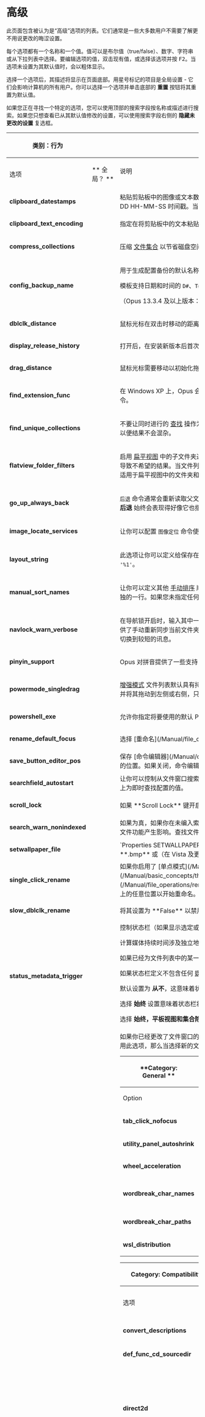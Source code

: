 # 高级

此页面包含被认为是“高级”选项的列表。它们通常是一些大多数用户不需要了解更不用说更改的晦涩设置。

每个选项都有一个名称和一个值。值可以是布尔值（true/false）、数字、字符串或从下拉列表中选择。要编辑选项的值，双击现有值，或选择该选项并按 <kbd>F2</kbd>。当选项未设置为其默认值时，会以粗体显示。

选择一个选项后，其描述将显示在页面底部。用星号标记的项目是全局设置 - 它们会影响计算机的所有用户。你可以选择一个选项并单击底部的 **重置** 按钮将其重置为默认值。

如果您正在寻找一个特定的选项，您可以使用顶部的搜索字段按名称或描述进行搜索。如果您只想查看已从其默认值修改的设置，可以使用搜索字段右侧的 **隐藏未更改的设置** 复选框。

<table>
<thead><tr><th>

**类别：行为**</th><th>
</th><th>

</th></tr></thead><tbody><tr><td>
选项</td><td>

** 全局？ **</td><td>
说明
</td></tr><tr><td>

**clipboard_datestamps**</td><td>
</td><td>
粘贴剪贴板中的图像或文本数据到新文件中时，会使用类似“Clipboard Image.bmp”和“Clipboard Text.txt”这样的名称，如果需要，还会添加一个数字后缀以使其唯一。打开此选项将在这些文件名开头添加一个 YYYY-MM-DD HH-MM-SS 时间戳。当粘贴和转换多个数据片段时，以及在标准文件打开对话框中选择它们时（否则无法正确地对名称进行分类），这有助于按顺序排列它们。
</td></tr><tr><td>

**clipboard_text_encoding**</td><td>
</td><td>
指定在将剪贴板中的文本粘贴到文件中时要使用的默认文本编码。
</td></tr><tr><td>

**compress_collections**</td><td>
</td><td>

压缩 [文件集合](/Manual/basic_concepts/virtual_file_system/file_collections/README.zh.md) 以节省磁盘空间。如果关闭，文件集合将另存为未压缩的 XML 文件 - 如果集合中有很多文件，这会导致文件占用大量空间。
</td></tr><tr><td>

**config_backup_name**</td><td>
</td><td>

用于生成配置备份的默认名称的模板。在执行备份时仍然可以手动编辑名称，但这会更改其初始值。

模板支持日期和时间的 `D#`、`T#` 和 `A#` 前缀（如 [此处](/Manual/reference/command_reference/external_control_codes/codes_for_date_and_time.zh.md) 所述）和环境变量。请注意，要使用日期和时间代码，必须将它们括在 `{}` 大括号中（例如 `D#yyyy-MM-dd`）。

（Opus 13.3.4 及以上版本：）默认使用本地时间，但你可以使用 `UTC#` 前缀来代替使用 UTC（例如 `UTC#T#HH-mm`）。
</td></tr><tr><td>

**dblclk_distance**</td><td>
</td><td>
鼠标光标在双击时移动的距离（以像素为单位）。
</td></tr><tr><td>

**display_release_history**</td><td>
</td><td>
打开后，在安装新版本后首次使用 Directory Opus 时，帮助文件中的版本历史记录页面将自动打开。这有助于了解新版本中的新功能、修复和其他更改。关闭此选项以防止版本历史记录页面自动出现。
</td></tr><tr><td>

**drag_distance**</td><td>
</td><td>
鼠标光标需要移动以初始化拖放的像素距离。如果要完全禁用拖放，请将其设置为 0。
</td></tr><tr><td>

**find_extension_func**</td><td>
</td><td>

在 Windows XP 上，Opus 会注册一个 [搜索处理程序](http://msdn.microsoft.com/en-us/library/bb776834(v=vs.85).aspx) ，该处理程序使你可以从开始菜单访问 Opus 查找功能。你可以使用此选项配置 Opus 作为对搜索处理程序做出响应而运行的命令。如果未指定，将使用默认的 [查找](/Manual/reference/command_reference/internal_commands/find.zh.md) 命令。
</td></tr><tr><td>

**find_unique_collections**</td><td>
</td><td>

不要让同时进行的 [查找](/Manual/basic_concepts/searching_and_filtering/find_files/README.zh.md) 操作为结果使用相同的集合。查找功能默认在 *查找结果* [文件集合](/Manual/basic_concepts/virtual_file_system/file_collections/README.zh.md) 中呈现其结果。如果并行运行两个或更多查找操作，此选项将导致为第二个和后续任务的输出文件集合的名称进行修改以使其唯一，以便结果不会混杂。
</td></tr><tr><td>

**flatview_folder_filters**</td><td>
</td><td>

启用 [扁平视图](/Manual/basic_concepts/flat_view.zh.md) 中的子文件夹过滤。默认情况下，当文件列表为扁平视图时，快速过滤器（即由 [过滤器栏](/Manual/basic_concepts/searching_and_filtering/filter_bar.zh.md) 设置的过滤器）不会应用于文件夹。这样做是因为从列表中过滤出文件夹时，其所有内容也会自动被过滤出，这可能会导致不希望的结果。当文件列表为扁平视图模式时，过滤器栏会显示一个复选框选项，让你可以打开或关闭文件夹过滤，并且可以使用此选项来控制该复选框的默认状态（也就是说，如果你通常确实希望快速查看过滤器同时适用于扁平视图中的文件夹和文件，请打开此选项。）
</td></tr><tr><td>

**go_up_always_back**</td><td>
</td><td>

`后退` 命令通常会重新读取父文件夹，即使你之前访问过它并且它在历史列表中，而且你可以添加 **返回** 参数（即 **后退 返回**）以使 Opus 在可能的情况下（在转到父文件夹时保留文件选择）使用历史。如果你打开此选项，那么 **后退** 始终会表现得好像它也指定了 **返回** 参数。
</td></tr><tr><td>

**image_locate_services**</td><td>
</td><td>

让你可以配置 `图像定位` 命令使用的图像定位服务。每行由用于引用服务的关键字、等号和将在默认 Web 浏览器中打开的 URL 组成。插入代码 `%lat%` 和 `%lon%` 用于传递图像的纬度和经度。
</td></tr><tr><td>

**layout_string**</td><td>
</td><td>

此选项让你可以定义给保存在桌面上的 [列表布局](/Manual/basic_concepts/the_lister/layouts/README.zh.md) 的名称（通过偏好设置中的 [布局](../layouts_and_styles/layouts.zh.md) 页面）。您必须指定包含代码 `%1` 的字符串 - 该代码将用布局名称替换为生成的快捷方式。如果未对此选项指定任何内容，则默认为 `布局 '%1'`。
</td></tr><tr><td>

**manual_sort_names**</td><td>
</td><td>

让你可以定义其他 [手动排序](/Manual/basic_concepts/sorting_and_grouping/manual_sorting.zh.md) 顺序。Opus 可以记住不止一个手动排序顺序，你可以轻松地在你的命名顺序之间切换。例如，你可以在工作时使用一个手动排序顺序，在家里使用另一个手动排序顺序。你必须将每个名称输入单独的一行。如果您未指定任何名称，则将只有一个未命名的手动排序顺序。
</td></tr><tr><td>

**navlock_warn_verbose**</td><td>
</td><td>

在导航锁开启时，输入其中一方无法镜像的相对路径会在文件列表上显示一条警告。默认情况下，当 **navlock_warn_verbose** 为 **True** 时，这条警告很长，并且解释可以通过返回上一个文件夹，让两边重新同步，同时还提供了手动重新同步当前文件夹对或完全关闭导航锁的选项。如果你将 **navlock_warn_verbose** 设置为 **False**，将显示一条更短且不那么显眼的讯息。如果你已经理解导航锁的工作原理，并且已经多次阅读过较长的讯息，请切换到较短的讯息。
</td></tr><tr><td>

**pinyin_support**</td><td>
</td><td>
Opus 对拼音提供了一些支持（一种使用西方键盘输入中文字符的方法）。默认情况下，如果 Opus 以中文运行，即时查找和过滤器栏都支持拼音来进行搜索/过滤。此选项允许你覆盖自动设置并特别启用或禁用拼音支持。
</td></tr><tr><td>

**powermode_singledrag**</td><td>
</td><td>

[增强模式](/Manual/basic_concepts/the_lister/view_modes.zh.md) 文件列表默认具有持久选择 - 当你点击未选项目时，它会将其选中，但不会自动取消选取任何其他已选项目。通常当你点击项目并将其拖出时，也会拖动所有其他已选文件。当此选项开启时，如果你点击单个文件并将其拖动到左侧或右侧，只有该文件将成为拖动的一部分 - 任何其他已选文件都不会。
</td></tr><tr><td>

**powershell_exe**</td><td>
</td><td>
允许你指定将要使用的默认 PowerShell 可执行文件。例如，你可能希望将默认 PowerShell 菜单项打开 PowerShell 7，而不是 Windows PowerShell。
</td></tr><tr><td>

**rename_default_focus**</td><td>
</td><td>
选择 [重命名](/Manual/file_operations/renaming_files/advanced_rename/README.zh.md) 对话框中的哪个字段默认获得输入焦点 - *旧的名称* 或 *新的名称* 字段。重命名脚本可以覆盖此设置。
</td></tr><tr><td>

**save_button_editor_pos**</td><td>
</td><td>
保存 [命令编辑器](/Manual/customize/creating_your_own_buttons/command_editor/README.zh.md) 对话框的默认位置。如果你启用此选项，Opus 会在关闭命令编辑器时记住其位置，并在下次打开它时使用该已保存的位置。如果关闭，命令编辑器将显示在其父窗口的中央。
</td></tr><tr><td>

**searchfield_autostart**</td><td>
</td><td>
让你可以控制从文件窗口搜索字段停止键入搜索后多长时间自动开始。如果设置为 0，则使用在 [即时查找](/Manual/preferences/preferences_categories/filtering_and_sorting/find_as_you_type/README.zh.md) 页面上为即时查找配置的值。
</td></tr><tr><td>

**scroll_lock**</td><td>
</td><td>
如果 **Scroll Lock** 键开启，光标键将滚动文件列表而不更改焦点项目。
</td></tr><tr><td>

**search_warn_nonindexed**</td><td>
</td><td>
如果为真，如果你在未编入索引的文件夹上使用 Windows 搜索，并且搜索花费了超过几秒钟，Opus 将显示横幅警告你搜索可能会很慢，因为该文件夹未编入索引。如果关闭，将不会显示警告。（这不会对 Opus 的内置查找文件功能产生影响。查找文件独立于 Windows 搜索索引，并且不会显示类似的横幅。）
</td></tr><tr><td>

**setwallpaper_file**</td><td>
</td><td>
`Properties SETWALLPAPER` 命令可用于将选定的图像文件设置为桌面壁纸。默认情况下，选定文件会被复制到你的文档文件夹，但你可以通过为此选项指定一个完整路径和文件名来覆盖此位置。指定的文件名必须以 **.bmp** 或（在 Vista 及更高版本中）**.jpg** 结尾。
</td></tr><tr><td>

**single_click_rename**</td><td>
</td><td>
如果你启用了 [单点模式](/Manual/basic_concepts/selecting_files/selecting_with_the_mouse_and_keyboard/single-click_mode.zh.md)，并且文件列表处于 [详细信息模式](/Manual/basic_concepts/the_lister/view_modes.zh.md) 且在 [偏好设置](../file_display_modes/details_mode.zh.md) 中启用了整行选择，通常无法使用鼠标发起 [内联重命名](/Manual/file_operations/renaming_files/inline_rename.zh.md)，因为在该行上的任何一点点击都会打开该项目。启用此选项后，你可以使用鼠标发起内联重命名 - 通过悬停选择该项后，你可以点击文件名 *以外* 的该行上的任意位置以开始重命名。
</td></tr><tr><td>

**slow_dblclk_rename**</td><td>
</td><td>
将其设置为 **False** 以禁用可以通过“慢速双击”（在双击时间之外点击已选文件或文件夹）进入内联重命名模式的标准功能。如果禁用了慢速双击重命名，你仍然可以使用 **F2** 键进入内联重命名模式。
</td></tr><tr><td>

**status_metadata_trigger**</td><td>
</td><td>
控制状态栏（如果显示选定或总媒体持续时间（时间长度））何时可能会触发计算该数据，如果文件列表中的其他任何内容尚未触发它。

计算媒体持续时间涉及独立地打开和解析每个文件中的数据，并且这可能需要一些时间并占用磁盘或网络，尤其是在文件很多的情况下。

如果已经为文件列表中的某一列（例如 **持续时间** 列）计算了持续时间，则此设置无效，因为状态栏会重新使用这些计算。此设置仅更改状态栏本身是否可以触发计算。

如果状态栏定义不包含任何 [媒体持续时间代码](/Manual/reference/status_bar_codes/codes_for_music_and_video_duration.zh.md) - 即 **{smp3}** 或 **{tmp3}** - 那么此设置也不适用，因为状态栏不会触发其不感兴趣的数据计算。

默认设置为 **从不**，这意味着状态栏本身永远不会触发计算，只有当其他内容计算出持续时间信息时才会显示它。

选择 **始终** 设置意味着状态栏将在所有情况下触发持续时间计算。

选择 **始终，平板视图和集合除外** 设置意味着状态栏可以触发持续时间计算，但启用 [平板视图](/Manual/basic_concepts/flat_view.zh.md) 或处于 [文件集合](/Manual/basic_concepts/virtual_file_system/file_collections/README.zh.md) 中时除外。平板视图和集合通常涉及大量文件，因此是极端情况。
</td></tr><tr><td>

**styles_update_previous**</td><td>
</td><td>
如果你已经更改了文件窗口的外观（通过手动打开或关闭用户界面元素，或通过 [文件窗口样式](/Manual/basic_concepts/the_lister/styles.zh.md)），`Prefs STYLE` 命令让你可以将文件窗口返回到其初始外观。如果你启用此选项，那么当选择新的文件窗口样式时，将被认为是“上一个”样式的内容会被更新（因此从那时起 `Prefs STYLE=^prev` 将重置文件窗口为该样式，而不是其初始布局）。
<table>
<thead><tr><th>

**Category: General **</th><th>
</th><th>

</th></tr></thead><tbody><tr><td>

Option</td><td>

** Global? **</td><td>
Description
</td></tr><tr><td>

**tab_click_nofocus**</td><td>
</td><td>

点击 [文件夹标签页](/Manual/basic_concepts/the_lister/tabs/README.zh.md) 将其置于前面时，通常会激活该文件列表并将其设置为源。如果此选项处于打开状态，则单击目标文件列表中的标签页将使源/目标状态保持不变。
</td></tr><tr><td>

**utility_panel_autoshrink**</td><td>
</td><td>
可以使用此设置使实用程序面板在执行查找、重复文件或同步操作后自动缩小到仅包含其标题。单击设置以打开一个菜单，您可以在其中为每个操作打开或关闭自动缩小功能。
</td></tr><tr><td>

**wheel_acceleration**</td><td>
</td><td>
Opus 在使用鼠标滚轮在文件列表中滚动的过程中通常会应用少量的加速，但是您可以在需要时使用此选项禁用它。
</td></tr><tr><td>

**wordbreak_char_names**</td><td>
</td><td>

这可以让你指定一个或多个将在编辑文本框中用作“单词分隔”字符的字符，在编辑文件名（例如内联重命名）时。单词分隔字符会影响当您按下 **Ctrl+向左** 或 **Ctrl+向右** 键时光标停止的位置。空格始终被视为单词分隔。
</td></tr><tr><td>

**wordbreak_char_paths**</td><td>
</td><td>

这可以让你配置在编辑路径（例如在 [Breadcrumb 路径字段](/Manual/basic_concepts/the_lister/navigation/breadcrumbs_location_field.zh.md) 中）时编辑文本框中的其他单词分隔字符。标准路径分隔符（**:/\\**) 始终被视为单词分隔符。
</td></tr><tr><td>

**wsl_distribution**</td><td>
</td><td>
如果您安装了多个 WSL 发行版，此选项可以让您控制 Opus 使用哪个发行版来启动 WSL 命令。
</td></tr></tbody>
</table>

<table>
<thead><tr><th>

**Category: Compatibility**</th><th>
</th><th>

</th></tr></thead><tbody><tr><td>
选项</td><td>

** 全局？ **</td><td>
描述
</td></tr><tr><td>

**convert_descriptions**</td><td>
</td><td>

将旧描述文件转换成 *descript.ion* 格式。除非您从非常老版本的 Directory Opus 迁移，否则您可能永远不需要设置此。
</td></tr><tr><td>

**def_func_cd_sourcedir**</td><td>
</td><td>

从未指定当前目录的按钮启动程序时，将当前源目录用作默认当前目录。出于安全原因，此类功能的默认设置是将当前目录设置为 *C:\Windows\System32* 目录。
</td></tr><tr><td>

**direct2d**</td><td>
</td><td>

控制 Direct2D 如何用来渲染 UI 的某些部分。某些地方使用 Direct2D 来提供更好的性能或质量更高的渲染。

**Normal** 是默认选项，它启用 Direct2D，并允许操作系统决定使用硬件（GPU）还是软件（CPU）渲染。

如果您认为您的 GPU 硬件或驱动程序有问题，并且希望强制 Direct2D 在您的 CPU 上渲染所有内容，则可以选择“**强制 CPU 渲染**”。

可以选择“**禁用**”来阻止使用 Direct2D。

在编写本文时，该选项会影响进度对话框的速度图。
</td></tr><tr><td>

**dlldir_security**</td><td>
</td><td>

此选项默认处于启用状态，可防止 Opus 从当前工作目录加载 DLL。这降低了“二进制植入”漏洞的风险，当您从有人隐藏了恶意 DLL 的文件夹中打开照片或音乐等内容时，该漏洞会欺骗您的计算机运行不受信任的软件。

关闭此选项会降低您的安全性，但如果您遇到的问题是由计算机上安装的编写不良的 shell 扩展程序或其他第三方软件引起的，则可能需要。 （此类软件通常仅与 Windows资源管理器兼容，而 Windows资源管理器并未采用 Opus 默认使用的更为安全的方式。）

此选项仅影响 Opus，以及您从 Opus 启动的软件（如果有）。这不是一个系统范围的设置（尽管如果您希望它更安全，则可以设置一个系统范围的设置；搜索网络了解更多 CWDIllegalInDllSearch 相关信息）。

从便携式 USB 安装运行时无法修改此选项。
</td></tr><tr><td>

**dragdrop_async**</td><td>
</td><td>

当文件从另一个程序拖放到 Opus 中时，Opus 通常会将其处理放到后台，这样窗口就会一直处于响应状态。如果您拖放内容的程序支持异步拖放的 Windows API，那么这永远不会是个问题；但是，很多程序不支持该 API。

当 **dragdrop_async** 处于启用状态时，Opus 会尝试在后台处理 *所有* 拖放，如有必要则会曲解规则，除非它检测到是从已知存在此问题程序拖放而来。如果此选项处于关闭状态，Opus 将变得更加严格，并将仅处理明确支持它的程序的后台拖放。

如果您在从某些程序将文件拖放到 Opus 时遇到问题，请尝试关闭此选项，看看是否可以提高兼容性。缺点是，您有时可能必须等到拖放完成，然后才能继续使用拖放到的窗口。
</td></tr><tr><td>

**flush_com_libraries**</td><td>
</td><td>

默认情况下，Opus 在不再需要 COM 库（通常是 shell 扩展 DLL）时，会积极要求它们卸载。这会导致组件崩溃，如果它们说可以在仍然在进程中执行代码时，它们可以卸载是不正确的。将此设置切换为 **False** 可能会减少这些故障组件的问题。
</td></tr><tr><td>

**function_default_async**</td><td>
</td><td>

默认情况下，包含单个命令的功能将作为 [异步](/Manual/customize/creating_your_own_buttons/synchronous_and_asynchronous_functions.zh.md) 运行，而包含两个或更多个命令的功能将作为 [同步](/Manual/customize/creating_your_own_buttons/synchronous_and_asynchronous_functions.zh.md) 运行。此选项可以让您覆盖此行为，并默认让所有功能（单个或多个命令）都作为异步。
</td></tr><tr><td>

**global_explorer_replacement**</td><td>
全局</td><td>

[资源管理器替换](/Manual/basic_concepts/explorer_replacement.zh.md) 模式通常是每个用户的设置，但如果您打开此选项，资源管理器替换模式设置将对机器的所有用户生效。这可以提高 Opus 拦截某些对资源管理器的调用的能力，但通常您会将其关闭。
</td></tr><tr><td>

**mp3_custom_comments**</td><td>
</td><td>

MP3 ID3v2 标签用于注释并没有严格定义，并且不同的第三方工具经常使用自己的此标签表单。您可以使用此选项让 Opus 用指定的描述来写 COMM 标签，当使用 [元数据窗格](/Manual/basic_concepts/the_lister/metadata_pane.zh.md) 时，这可以使它与这些工具兼容。例如，MediaMonkey 将其 COMM 标签标记为 **Songs-DB_Custom1**，所以您应该将此字符串放入 **mp3_custom_comments** 值中，以便使 Opus MP3 注释与 MediaMonkey 兼容。如果您使用多个工具，您可以在每行添加多个注释描述，Opus 将为每个注释写一个单独的 COMM 标签。
<table>
<thead><tr><th>

分类：外观 </th><th>
</th><th>

</th></tr></thead><tbody><tr><td>
选项</td><td>

**是否全局**</td><td>
描述
</td></tr><tr><td>

**collection_icon_default**</td><td>
</td><td>

不匹配任何其他类型的单独文件集合的自定义默认图标。

此设置会更改默认图标。也可以通过属性对话框更改特定集合的图标。

你可以指定独立的 .ICO 文件的路径（如 `C:\MyIcon.ico`），也可以指定 .EXE 和 .DLL 文件中的图标，使用数字 ID 来选择特定的图标（如 `/system/imageres.dll,101`）。
</td></tr><tr><td>

**collection_icon_find**</td><td>
</td><td>

与 **collection_icon_default** 类似，但具体针对为查找结果和搜索查询生成的集合。
</td></tr><tr><td>

**collection_icon_flickr**</td><td>
</td><td>

与 **collection_icon_default** 类似，但具体针对为 Flickr 同步生成的集合。
</td></tr><tr><td>

**collection_icon_marked**</td><td>
</td><td>

与 **collection_icon_default** 类似，但具体针对通过在查看器中标记图像生成的标记图片集合。
</td></tr><tr><td>

**collections_icon**</td><td>
</td><td>

[文件集合](/Manual/basic_concepts/virtual_file_system/file_collections/README.zh.md) 根文件夹的自定义图标。

这只影响真正的“文件集合”根文件夹。上述其他设置涵盖了各种类型的单独集合。

你可以指定独立的 .ICO 文件的路径（如 `C:\MyIcon.ico`），也可以指定 .EXE 和 .DLL 文件中的图标，使用数字 ID 来选择特定的图标（如 `/system/imageres.dll,101`）。
</td></tr><tr><td>

**context_menu_icon_set**</td><td>
</td><td>

某些上下文菜单包含 Opus 自动生成的项，而且除了将图标集移动到列表顶部并影响 *所有* 工具栏和菜单图标之外，你没有机会更改其中使用的图标尺寸或样式。由于你可能希望在上下文菜单中使用比其他所有地方都更小的图标集，因此此设置允许你指定另一个集来代替普通集。Opus 会在生成上下文菜单项以添加到压缩包和从压缩包提取时使用此设置。请注意，这仅适用于在 Opus 内部显示菜单时；资源管理器中的类似菜单一开始不使用图标集。

名称应与图标集的 XML “name”属性匹配，*而不是* “display_name”。例如，如果图标集定义为 `<iconset name="flat_small"> ... <display_name>Small Icon Set (Flat)</display_name>` 那么你应在设置中键入 “flat_small”，而不是 “Small Icon Set (Flat)”。
</td></tr><tr><td>

**custom_network_folder_icons**</td><td>
</td><td>

当设置为 *True* 时，在网络驱动器上的位置字段和文件夹标签页中，可以显示单独的自定义文件夹图标。（在本地驱动器上以及文件列表本身中，系统始终支持自定义文件夹图标，但受 **[配置 / 文件夹](../folders/README.zh.md)** 下 **显示以下内容的常规图标...** 设置的约束。）

如果你有指向非常慢或无法访问的网络驱动器的文件夹标签页，那么打开此设置可能会导致性能下降，甚至暂时冻结。自定义文件夹图标通常通过文件夹的属性对话框进行配置，但 Windows 会隐藏网络文件夹的选项，这可能是出于性能原因，也可能是因为你需要确保你指定的图标路径对所有网络客户端都可以访问。你仍可以手动创建自定义图标元数据，或将本地自定义文件夹复制到网络驱动器。因此，在网络驱动器上拥有自定义文件夹图标是有可能的，但这种情况很少见，你只有在使用它们时才应打开此设置。
</td></tr><tr><td>

**glass_status_bar**</td><td>
</td><td>

当设置为 *True* 时，使用 Windows“玻璃”效果绘制其背景的状态栏。这在 Windows 7 上看起来不错，但在较新版本的 Windows 上几乎没有意义。

除非在全系统范围内启用了玻璃（即，可以使用桌面窗口组成），并且在 **配置 / 显示 / 状态栏** 下打开了 **保持状态栏位于文件窗口底部**，否则此设置无效。
</td></tr><tr><td>

**gloss_and_gradients**</td><td>
</td><td>

启用各种用户界面元素中的光泽和渐变效果。如果你更喜欢扁平、更无聊的外观，请将其关闭。

当设置为 *自动* 时，如果仍在 Windows 8 或更高版本上，则会选择一个平坦简单的外观，如果在 Windows 7 上，则会选择一个带有渐变的闪亮外观。
<table>
<thead><tr><th>

**类别：文件系统**</th><th>
</th><th>

</th></tr></thead><tbody><tr><td>
选项</td><td>

** 全局？ **</td><td>
描述
</td></tr><tr><td>

**copy_allow_delegation**</td><td>
</td><td>

为 **True** 时，允许 Opus 将如何复制文件的详细信息委派给 Windows。

Windows 提供了一个用来复制文件的高级 API，该 API 以难以理解且未记录的方式进行优化，并且设备制造商倾向于根据该 API 来测试和优化自己的硬件和驱动程序。通常情况下，你无法在性能和兼容性方面超越此 API；在最好的情况下，你只能与之相等。

Opus 还拥有自己的自定义文件复制代码，其工作级别稍低，并且至关重要的是，适用于并非简单文件到文件复制的情况。此自定义代码通常与高级 API 速度相同，但在某些情况下，它的速度较慢（例如，对于非常关注缓冲区大小或其他参数的特定设备或网络配置）。

默认情况下，Opus 对普通的文件到文件复制使用高级 API。在无法使用该 API 的情况下，Opus 会自动回退到其自己的自定义代码。这些情况包括复制到压缩包或 FTP 站点或从中复制、在保存稀疏数据时复制以及拆分和合并文件。

如果你将 **copy_allow_delegation** 设置为 **False**，则 Opus 将始终使用其自定义文件复制代码，即使在不需要的情况下也是如此。在某些罕见的情况下，如果 Windows 文件复制 API 出于某种原因较慢，或者你想要强制使用非缓冲 I/O，你可能需要这么做。一般来说，我们不建议你修改此设置。

`Copy DELEGATE` 参数可用于针对各个按钮、热键等覆盖此设置。
</td></tr><tr><td>

**copy_buffer_size**</td><td>
</td><td>

自定义文件复制代码使用的缓冲区大小。单位可以是 KB、MB 或 GB。如果未指定单位，则默认为 KB。

这指定了 Opus 在使用其自己的自定义代码[复制文件](/Manual/file_operations/copying_moving_and_deleting_files/README.zh.md) 时一次读取或写入的数据量。虽然这无关紧要，但某些 USB 设备或网络似乎对复制缓冲区的尺寸很敏感。如果你发现复制的速度或可靠性远低于预期，请尝试增大或减小缓冲区大小。

`Copy BUFSIZE` 命令可用于针对各个按钮、热键等覆盖此设置。

此缓冲区是除了文件系统、硬件等提供的任何缓冲之外的缓冲；它与由 **copy_nonbufferio_threshold** 设置控制的非缓冲 IO 模式无关。

在 **copy_allow_delegation** 为 **True** 的通常情况下，**copy_buffer_size** 和 **copy_nonbufferio_threshold** 设置对普通的文件到文件复制没有影响，但仍然可以影响拆分/合并文件、从压缩包复制等特殊情况。
</td></tr><tr><td>

**copy_nonbufferio_threshold**</td><td>
</td><td>

文件大小阈值，高于此阈值时，将使用自定义文件复制代码以非缓冲模式执行到本地设备或从本地设备执行的复制。非缓冲模式绕过了 Windows 提供的文件系统缓冲区。单位可以是 KB、MB 或 GB。如果未指定单位，则默认为 MB。

对于非常大的文件，以非缓冲模式复制可以提高内存效率、复制速度和 UI 响应能力。另一方面，对于较小的文件或某些设备，非缓冲模式可能会减慢速度。在极少数情况下，非缓冲模式可能根本不起作用（例如，如果你有错误报告其扇区大小的设备）。
将值设为 0（零）以禁用非缓冲模式。出于兼容性原因，其默认情况下处于禁用状态。如果你希望启用它，我们建议 1 MB 作为良好的起始值。

`Copy NONBUFIO` 命令可用于覆盖单个按钮、热键等处的此设置。

在通常情况下，如果 **copy_allow_delegation** 为 **True**，则 **copy_buffer_size** 和 **copy_nonbufferio_threshold** 设置对普通文件到文件拷贝没有影响，但仍会影响特殊情况，例如拆分/合并文件、从压缩包中拷贝等。
</td></tr><tr><td>

**dos_automap_unc_paths**</td><td>
</td><td>

在 [MS-DOS 批处理命令](/Manual/customize/creating_your_own_buttons/ms-dos_batch_commands.zh.md) 中自动创建 UNC 路径的驱动器映射。这使你能够通过 UNC 路径直接在网络驱动器上运行 DOS 批处理脚本。
</td></tr><tr><td>

**move_netshare_semantics**</td><td>
</td><td>

在移动文件夹时对 PGP Netshare 进行特殊处理。与文件相比，移动文件夹时 PGP Netshare 的行为有所不同 - 如果发现移动文件夹到受 Netshare 保护的位置会失败，请启用此选项。
</td></tr><tr><td>

**network_errors**</td><td>
全局</td><td>

指定指示网络身份验证错误的错误代码。某些网络文件系统在用户名/密码身份验证错误的情况下会返回未记录的错误代码 - 如果你发现尝试连接到网络驱动器时只得到一个错误对话框，你应当记录错误代码并将其添加到此选项。当 Opus 收到该错误代码时，它将把它视为一个身份验证故障，并提示你提供凭证来访问该资源。你可以使用分号将其分隔开来以指定多个错误代码（例如 **50;1003;1245**）。
</td></tr><tr><td>

**no_copy_dir_dates**</td><td>
</td><td>
禁用文件夹时间戳的拷贝。在拷贝时仅保护文件的时间戳；作为一个拷贝操作的一部分创建的文件夹将有当前的时间和日期。
</td></tr><tr><td>

**remember_net_paths**</td><td>
</td><td>

Opus 通常记住在系统文件打开或保存对话框中使用的前一个路径（例如，当你使用 [配置备份或恢复](../../backing_up_and_restoring_preferences.zh.md) 功能时），但出于性能原因，它并不记住网络路径。如果你希望 Opus 也记住网络路径，请启用此选项。
</td></tr><tr><td>

**size_on_disk_thorough**</td><td>
</td><td>

默认情况下处于关闭状态。如果启用，文件夹大小计算将显著变慢，但当使用特别的 NTFS 压缩模式时，Opus 将在“磁盘大小”列中显示更准确的信息。

这不会影响像 Zip 压缩包和其他非文件系统压缩方法的报告大小。同样，对于通过文件属性对话框可以开启的标准 NTFS 压缩模式，所报告的大小也不会受到影响。差异在于只能通过 Windows compact.exe 命令设置的特殊 NTFS 压缩模式，例如 /EXE:LZX。Windows 中的一个错误导致用这些模式压缩的文件被错误地报告为未压缩。没有办法知道这些压缩模式正在使用，报告这些模式的磁盘大小值的正确方法是在 *每个文件* 进行额外的查询。这个额外的查询非常慢，尤其是在网络驱动器上，并且在重新读取文件夹时，该数据不会被操作系统缓存。

我们建议除非你确实需要更准确的信息，否则将此设置保留关闭状态。
</td></tr></tbody>
</table>

<table>
<thead><tr><th>

**类别：FTP**</th><th>
</th><th>

</th></tr></thead><tbody><tr><td>
选项</td><td>

** 全局？ **</td><td>
描述
</td></tr><tr><td>

**ftp_copy_buffer_size**</td><td>
</td><td>
FTP 拷贝缓冲区大小（以字节为单位）。这定义了通过 FTP 传输文件时使用的缓冲区的大小的。你通常不需要更改此项。
</td></tr><tr><td>

**ftp_dblclk_cache_time**</td><td>
</td><td>

从 [FTP](/Manual/ftp/README.zh.md) 网站双击文件时的缓存时间（以分钟为单位）。当你在 FTP 网站上双击一个文件来打开它时，Opus 会下载该文件并将它保存到一个临时文件夹。如果你在指定的时间内再次双击同一个文件，它将使用已下载的文件来保存再次文件的下载。默认情况下，它被设为 0，这就意味着文件不会为了双击而自动缓存。
</td></tr><tr><td>

**ftp_do_not_cache**</td><td>
</td><td>

通常，[FTP](/Manual/ftp/README.zh.md) 系统会缓存远程网站的目录列表以提高性能。如果你希望在每次更改 FTP 网站的文件夹时强制刷新远程目录，请启用此选项。
</td></tr><tr><td>

**ftp_no_case_sensitive**</td><td>
</td><td>

FTP 网站通常是区分大小写的（例如，名为 *TEST.TXT* 的文件将与名为 *test.txt* 的文件不同）。设置此选项以禁用 FTP 站点的区分大小写。
</td></tr><tr><td>

**ftp_no_pasv_change**</td><td>
</td><td>
如果 Opus 检测到作为被动 (PASV) FTP 连接结果指定的地址是一个不可路由的地址，它将尝试将此地址更正为该网站的可路由地址。如果你启用此选项，那么 Opus 将尝试使用指定的不可路由地址，这仅在 FTP 服务器与客户端机器位于同一网络上的情况下才成功。
</td></tr><tr><td>

**ftp_ssl_verbose**</td><td>
</td><td>
导致 FTP 日志在 SSL 连接时显示扩展输出。
</td></tr></tbody>
</table>

<table>
<thead><tr><th>

**类别：图像格式**</th><th>
</th><th>

</th></tr></thead><tbody><tr><td>
选项</td><td>

** 全局？ **</td><td>
描述
</td></tr><tr><td>

**amiga_icon_borders**</td><td>
</td><td>
在缩略图模式中显示 Amiga 图标周边的边框。
</td></tr><tr><td>

**amiga_icon_palette**</td><td>
</td><td>
在显示传统 Amiga 图标时使用的调色板。
</td></tr><tr><td>

**clipboard_image_paste**</td><td>
</td><td>

如果你在你的剪贴板中有图像（例如通过 PrtScn 键），并粘贴到文件夹中，Opus 将保存剪贴板图像到一个文件中。此设置更改了将要使用的图像格式：JPG、PNG、BMP 或 GIF。

你还可以设置你的 <kbd>Ctrl+V</kbd> 热键来运行 `Clipboard PASTE AS=ask`，当你在文件夹中粘贴图像时，使 Opus 提示你输入图像格式（和文件名）。在这种情况下，此设置决定了默认选择的格式。
</td></tr><tr><td>

**clipboard_image_paste_dpi**</td><td>
</td><td>
当启用时，粘贴剪贴板图像数据到一个文件（通过在列表中按下 <kbd>Ctrl+V</kbd>）会自动缩放它以补偿系统 DPI。
</td></tr><tr><td>

**psd_image_preference**</td><td>
</td><td>

Photoshop PSD 文件最多可以有三个嵌入图像：一个非常有损的压缩和没有不透明/α 数据的小型（164x164）缩略图；一个存储在无损格式中的全尺寸扁平预览图像，可以包括不透明度/α 数据；最后是 Photoshop 内部格式的完整分层图像数据。（分层数据不会被 Opus 解码，而且除了 Photoshop 本身之外，很少有其他东西会呈现它。）
默认情况下，Opus 将小的缩略图图像用于缩略图，并将全尺寸预览图像用于查看器。此设置允许你覆盖此设置，以便在缩略图和查看器中使用一张图像或另外一张图像。

如果你希望 Opus 显示大于 164x164 像素或有透明度/alpha 数据的 PSD 缩略图，请选择在查看器和缩略图中使用预览图像的选项。

但是，某些 PSD 文件没有有效的预览图像，所以也有永远不使用预览图像并始终使用小缩略图（即使在查看器中）的选项。PSD 是否包含一个平面预览图像取决于它是如何从 Photoshop 中保存的。“最大化兼容性”或类似的选项应该开启，以便包含预览图像。在 Photoshop CC 2015.5.0 中，该选项位于配置/文件处理下方。在某些情况下，如果没有“真实”的预览图像，就会有一个由 Photoshop 所写的带有文本的黑白色占位符，告诉你没有预览图像。不幸的是，某些版本的 Photoshop 在某些情况下会写一个损坏的占位符图像。（数据格式良好，但它表示的图像不是。在任何一种情况下，Opus 都很难检测到是否有“真实”的预览图像，还是只是一个占位符，因为两者都是经过编码后存在于文件中的不同像素数据，该部分与真实预览图像完全相同。）如果你的工作流程无法更改并导致 PSD 文件缺失或损坏的预览图像，你可以告诉 Opus 始终使用小的缩略图，即使在查看器中也是如此，这样你至少可以大致了解每个文件的样子。
</td></tr><tr><td>

**tiff_assume_alpha**</td><td>
</td><td>

假设没有指定含义的 TIFF 图像中的第四个频道是（非倍增的）alpha。如果关闭此选项，则 32 位 TIFF 图像必须指定它包含一个有效的 alpha 通道，以便 Opus 将其视为这样。
</td></tr><tr><td>

**tiff_max_doc_metadata**</td><td>
</td><td>

Opus 将尝试从中提取文档元数据的 TIFF 图像的最大大小（以兆字节为单位）。这可以防止非常大的 TIFF 出现问题，例如那些由 Photoshop 保存的图像。
</td></tr><tr><td>

**use_color_management**</td><td>
</td><td>

在加载图像时使用颜色管理。如果启用，Opus 将检查图像文件是否包含颜色配置文件，如果包含，它将使用你指定的 ICC 文件（或默认的 sRGB 配置文件）来更准确地渲染图像。目前，仅用于 JPEG 和 PNG 图像。
</td></tr><tr><td>

**viewer_disable_internal**</td><td>
</td><td>

允许你禁用查看器和预览窗格中的内置图像格式。这不会影响查看器插件（它们已经可以直接禁用）；事实上，其目的是允许你使用插件和第三方组件覆盖内部查看器，而在它们无法自行完成的情况下（通常是不知道任何关于 Opus 的预览处理程序和 ActiveX 控件）。例如，你可能希望将 TIFF 查看器转移到可以处理多页 TIFF 的第三方 ActiveX 控件。该设置是一个字符串，用于列出你想禁用的图像类型。将其设置为 **tiff** 将禁用内部 TIFF 查看器。将其设置为 **JPG,PNG** 将禁用内部 JPG 和 PNG 查看器。
</td></tr></tbody>
</table>

<table>
<thead><tr><th>

**类别：信息显示**</th><th>
</th><th>

</th></tr></thead><tbody><tr><td>
选项</td><td>

** 全局？ **</td><td>
描述
</td></tr><tr><td>

**custom_date_format**</td><td>
</td><td>

通常，Opus 会在显示日期（例如在文件窗口的日期列中）时使用由系统（或当前语言环境）定义的日期格式。此设置允许你覆盖它并指定你自己的自定义格式。

请参阅 [日期和时间代码](/Manual/reference/command_reference/external_control_codes/codes_for_date_and_time.zh.md) 页面，了解有关日期和时间格式的信息。
</td></tr><tr><td>

**custom_date_format_long**</td><td>
</td><td>

类似于 **custom_date_format**，但用在使用长（更详细）日期格式的地方。许多地方没有使用长日期格式，因此如果你不确定，**custom_date_format** 更可能是你想要的。
</td></tr><tr><td>

**custom_time_format**</td><td>
</td><td>

通常，Opus 会在显示时间（例如在文件窗口的日期/时间列中）时使用由系统（或当前语言环境）定义的时间格式。此设置允许你覆盖它并指定你自己的自定义格式。

请参阅 [日期和时间代码](/Manual/reference/command_reference/external_control_codes/codes_for_date_and_time.zh.md) 页面，了解有关日期和时间格式的信息。
</td></tr><tr><td>

**deffmt_cloud_availability**</td><td>
</td><td>

防止 **云存储** 文件夹格式自动添加 **可用性** 列。

当你保存新的默认文件夹格式并选择替换所有现有格式的选项时，一些格式会自动添加额外的列。在大多数情况下，这些列很重要，但是可以通过像这样的选项来覆盖某些列。
</td></tr><tr><td>

**deffmt_cloud_status**</td><td>
</td><td>

防止 **云存储** 文件夹格式自动添加 **状态**（**状态图标**）列。（请参阅上文中的 **deffmt_cloud_availability**。）
</td></tr><tr><td>

**desc_show_info**</td><td>
</td><td>

对于每个文件，**说明** 列通常会显示：

- 元数据摘要。（例如图片类型和尺寸、音频编解码器和比特率。）
- 用户定义的描述（如果有）。（这可以通过默认工具栏上的 **属性、描述** 命令设置。某些文件类型也允许在它们的标签中设置用户定义的描述/注释。）
- 目标路径（如果文件是快捷方式或链接）。此选项允许你从“说明”列中删除用户定义的描述和/或目标。例如，如果你已添加了单独的 **用户说明** 和 **目标** 列，那么你可能只想将元数据摘要保留在 **说明** 列中。
</td></tr><tr><td>

**display_folder_extensions**</td><td>
</td><td>

如果启用此选项，则文件夹将被视为具有扩展名（后缀），仅用于显示（即在 *名称* 和 *扩展名* 列中）。例如，名为“Hello.World”的文件夹将显示“World”在扩展名列中，而不是不显示任何内容。
</td></tr><tr><td>

**file_size_units**</td><td>
</td><td>

指定在显示文件大小和磁盘空间时要使用的单位。传统形式是使用二进制单位（基于 2^10）和“十进制”前缀（1 KB = 1024 字节）。你还可以选择使用十进制（基于 10^3）单位（1 KB = 1000 字节）或二进制单位（1 KiB = 1024 字节）。请参阅 [此维基百科页面](http://en.wikipedia.org/wiki/Binary_prefix) 了解更多信息。
</td></tr><tr><td>

**graphs_separate_files_dirs**</td><td>
</td><td>

出现在文件列表中的条形图（相对大小、相对年龄）是针对文件和文件夹分别计算的。如果你关闭此选项，它们将针对所有项目进行计算。
</td></tr><tr><td>

**group_column_maxwidth**</td><td>
</td><td>
指定**组**列的最大宽度。当文件列表列设置为自动调整大小时，此选项可防止**组**列增长超过指定的像素数。
</td></tr><tr><td>

**image_res_units**</td><td>
</td><td>

用于与图像分辨率相关的列（**分辨率（X)），分辨率（Y）**）。如果未设置，则每个图像文件本身都会指定单位，因此您可能在任何一个目录中都会出现英寸和厘米的混合 - 设置此选项将覆盖图像并始终显示一致的单位。
</td></tr><tr><td>

**image_size_units**</td><td>
</td><td>

用于与图像大小相关的列（**物理宽度，物理高度，物理大小**）。如果未设置，则每个图像文件本身都会指定单位，因此您可能在任何一个目录中都会出现英寸和厘米的混合 - 设置此选项将覆盖图像并始终显示一致的单位。
</td></tr><tr><td>

**multipart_extensions**</td><td>
</td><td>

“多部分文件扩展名”是由多个部分组成的文件扩展名，这些部分由点分隔。例如，在 Unix 世界中，**.tar.gz** 文件非常常见。在许多情况下（重命名、排序等），将整个字符串视为文件扩展名，而不仅仅是 Windows 中的标准**gz**，这很有意义。Opus 会对多种档案格式自动执行此操作，并且**multipart_extensions** 选项也允许您添加您自己的自定义扩展名。每行输入一个扩展名。
</td></tr><tr><td>

**name_group_high_pri_chars**</td><td>
</td><td>

当按文件名[分组](/Manual/basic_concepts/sorting_and_grouping/README.zh.md) 文件列表时，以这些字符开头的文件将被放入列表顶部的“高优先级”组中。通常，以非字母字符或数字开头的文件将被放置在*未指定*组中，但是您可以使用此选项，例如，将以 **!** 或 **\#** 开头的文件放在一个单独的组中。
</td></tr><tr><td>

**show_sharing_overlays**</td><td>
</td><td>

Windows 7 删除了共享文件夹的图标覆盖（![](/Manual/images/media/sharing_overlay.png)），但许多人喜欢此功能，所以 Opus 替换了自己的功能。如果您不想看到这些覆盖层，请关闭此选项。如果通过 [文件列表列/图标](/Manual/preferences/preferences_categories/file_display_columns/icons.zh.md) 选项页面中*显示快捷方式箭头和其他图标覆盖*选项完全关闭覆盖层，则此选项将不起作用。
</td></tr></tbody>
</table>

<table>
<thead><tr><th>

**类别：限制**</th><th>
</th><th>

</th></tr></thead><tbody><tr><td>
选项</td><td>

** 全局？ **</td><td>
说明
</td></tr><tr><td>

**context_menu_max_files**</td><td>
</td><td>

由于为大量文件生成上下文菜单可能需要花费 काफी时间，因此当您右键单击选定的大于一定数量的文件时，Opus 会显示确认消息。该限制默认为 1000，但您可以更改此限制，也可以将其设置为 **0** 以完全不进行确认。
</td></tr><tr><td>

**everything_max_results**</td><td>
</td><td>
设置 Everything 搜索可以返回的搜索结果数量限制。
</td></tr><tr><td>

**long_operation_notify_time**</td><td>
</td><td>
如果 UI 线程中的操作花费的时间超过指定的时间，Opus 将显示一个通知对话框，让您取消操作。
</td></tr><tr><td>

**max_folder_thumb_time**</td><td>
</td><td>
指定 Opus 在为文件夹生成缩略图时花费的最大时间（以毫秒为单位）。
</td></tr><tr><td>

**max_md5_file_size**</td><td>
</td><td>

指定 Opus 在文件窗口中显示其中一个校验和列时将计算其哈希的最大文件大小（以千字节为单位）。如果文件大于此大小，则仍可以通过 `GetSizes HASH` 命令手动生成其校验和。

**特殊值：**

- **0** - 忽略文件大小，始终自动计算文件哈希。
- **1** - 忽略文件大小，从不自动计算文件哈希。

（此设置的名称具有历史意义，它适用于所有哈希 - 不仅限于 MD5。）
</td></tr><tr><td>

**max_thumbnail_mem_size**</td><td>
</td><td>
每个文件列表的内存中缩略图的最大内存（以兆字节为单位）。Opus 将丢弃超出视图的缩略图，以将每个文件列表的缩略图的内存使用率保持在指定的大小以下。如果设置为 0，则没有限制。
</td></tr><tr><td>

**max_thumbnail_size**</td><td>
</td><td>

Opus 将生成的缩略图的最大像素大小（宽度和高度）。较大的缩略图需要更多内存。这控制了可在 [缩略图](../file_display_modes/thumbnails_mode/README.zh.md) 页面的“选项”中选择的最大尺寸缩略图，还通过 [缩略图大小](/Manual/customize/creating_your_own_buttons/editing_the_toolbar/field_buttons/README.zh.md) 滑块控制。
</td></tr><tr><td>

**suggestion_popup_lines**</td><td>
</td><td>
配置弹出式建议列表中一次显示的行数。
</td></tr><tr><td>

**zip_dblclk_cache_time**</td><td>
</td><td>

从 ZIP 文件中双击文件并缓存的时间（以分钟为单位）。当您双击文件以从 ZIP 文件中将其打开时，Opus 会提取文件（以及可能的是其他文件，视 [压缩包选项](../zip_and_other_archives/archive_options.zh.md) 选项页面中的自动提取选项而定），并将其保存到临时文件夹中。如果您在指定时间内再次双击同一文件，则已提取的文件将用于再次提取文件。默认情况下，此设置设置为 0，这意味着不会自动缓存文件以进行双击。
</td></tr></tbody>
</table>

<table>
<thead><tr><th>

**类别：故障排除**</th><th>
</th><th>

</th></tr></thead><tbody><tr><td>
选项</td><td>

** 全局？ **</td><td>
说明
</td></tr><tr><td>

**clipboard_change_delay**</td><td>
</td><td>
处理剪贴板更改事件前的延迟（以毫秒为单位）。如果 Opus 正在运行时，某些软件（例如 Microsoft Office）在修改剪贴板时遇到问题，您可能需要增加这个延迟。
</td></tr><tr><td>

**collection_change_delay**</td><td>
</td><td>

处理 [文件集合](/Manual/basic_concepts/virtual_file_system/file_collections/README.zh.md) 中外部删除/重命名操作前的延迟（以毫秒为单位）。如果您发现将文件保存在其他程序（例如 Word）中编辑时，它们会从文件集合中消失，则您可能需要增加这个延迟。
</td></tr><tr><td>

**context_menu_debug**</td><td>
</td><td>
输出上下文菜单扩展的调试信息。有关调试上下文菜单问题的更多信息，请参阅[常见问题解答](https://resource.dopus.com/t/crash-exit-or-high-cpu-when-right-clicking-certain-files/1335)。Directory Opus Light 的用户可以将注册表值 **HKEY_CURRENT_USER\SOFTWARE\GPSoftware\Directory Opus\ContextMenuDebug** (DWORD) = 1 设置为此选项的替代方案。
</td></tr><tr><td>

**crash_debug_button**</td><td>
</td><td>
打开后，在 Opus 崩溃对话框中添加一个“调试”按钮，允许您调用常规 Windows 崩溃行为。如果安装了即时调试器，则这将允许您在其当前状态下调试该进程。此选项仅在您是正在开发插件或 Shell 扩展的开发人员时才应打开；不太可能对其他人有用。
</td></tr><tr><td>

**crash_handler**</td><td>


Opus 包含一个自定义崩溃处理程序，旨在提供有关崩溃的信息，以便 GP Software 可以使用这些信息来追踪原因。它会保存进程内存部分的日志（“转储”），并且你可以使用帮助菜单中的内置的崩溃提交工具将这些信息自动上传。崩溃处理程序部分由一个单独的进程（dopusrt.exe）进行管理，Opus 会自动启动该进程（并且如果该进程终止，则会自动重启该进程）。

如果你由于某些原因不希望使用崩溃处理程序（例如，如果该程序本身导致了问题），请将此标志设置为 **False**。
</td></tr><tr><td>

**crash_log_memory**</td><td>


当启用此设置时，自动生成的崩溃日志（也称为“崩溃转储”）将包含进程中的所有内存。当诊断问题时，这可能会更有用，但也会显著增加文件大小以及包含私有数据的可能性。除非技术支持要求你这样做，否则不应该启用此设置。
</td></tr><tr><td>

**debug_icon_data**</td><td>


通常情况下，你不应该修改此设置。技术支持人员可能会要求你启用此设置，以帮助诊断第三方组件生成的图标存在的问题。
</td></tr><tr><td>

**mixed_dpi_mitigations**</td><td>


Windows 有大量错误，这些错误是由使用具有不同 DPI 的多个显示器触发的（不仅是高 DPI 显示器，还有多个屏幕且未将所有屏幕设置为相同缩放比例时）。使用某些 Windows 错误还可能通过更改 DPI 并在不重启的情况下触发。

**mixed_dpi_mitigations** 设置控制 Opus 用于尝试使 Windows 在使用具有多个 DPI 的显示器时正常运行的某些权宜措施。不幸的是，这些权宜措施在解决某些电脑上的问题时可能会导致其他问题。如果关闭了这些权宜措施，则 Windows 错误的主要症状是弹出菜单和工具提示在错误的地方打开，并且非常大或小。当启用这些权宜措施时，会造成轻微的性能损失，如果出现问题，则弹出菜单或工具提示打开或其他意外视觉故障时，屏幕闪烁。

当设置为 *Automatic* 时，Opus 会检测系统是否处于混合 DPI 模式，并在处于该模式时启用权宜措施，而在不处于该模式时避免它们。

此设置仅在 Windows 8.1 及更高版本中可见；更早的操作系统版本不支持具有不同 DPI 的多个显示器。
</td></tr><tr><td>

**mtp_enable**</td><td>


此选项可用于禁用对 MTP（便携式）设备的内部支持。当关闭此选项时，将通过承载的 Windows资源管理器视图访问设备。
</td></tr><tr><td>

**no_external_change_notify**</td><td>


不要监控外部文件更改。这使你可以禁用检测在 Opus 外部发生的更改 - Opus 本身执行的文件操作将被注意到并在文件窗口中反映出来。
</td></tr><tr><td>

**notify_debug**</td><td>


为文件通知输出调试信息。如果你在处理 Opus 没有注意到在 Opus 之外发生的更改的问题时，技术支持人员可能会要求你启用此设置以收集调试信息。

启用此选项将降低性能。除非在调查问题时，否则不要启用此设置，并在完成后将其关闭。

请参阅 [常见问题](https://resource.dopus.com/t/changes-to-folders-are-not-being-detected/1786) 了解更多信息。
</td></tr><tr><td>

**notify_debug_exclude**</td><td>


正则表达式按路径过滤 **notify_debug** 输出。如果定义了此正则表达式，则只有路径（或子字符串）与正则表达式匹配时才会报告该路径。
</td></tr><tr><td>

**notify_debug_include**</td><td>


正则表达式按路径过滤 **notify_debug** 输出。如果定义了此正则表达式，则只有路径（或子字符串）与正则表达式不匹配时才会报告该路径。
</td></tr><tr><td>

**notify_max_time**</td><td>
全局</td><td>

每次文件列表在考虑其他输入和事件之前花费处理来自文件系统更改通知的最高时间量（以毫秒为单位）。

默认为 50 毫秒。在极少数情况下，如果事件生成速度快于消耗速度，则可能需要将其从默认值升高。你还可以指定 0（零）来无限期地处理更改事件，尽管你可能只想将其作为测试执行，而不是作为永久设置。如果将其设置为零或设置得太高，则当生成大量文件系统事件时，文件列表可能不太能对用户输入做出响应。

这是一个全局设置。如果你为一台机器上的一个用户更改它，那么它将影响所有其他用户，这很可能是必需的。在多用户系统上，如果设置由一个用户更改，则其他人将看不到更改，直到他们重新启动 Opus。
</td></tr><tr><td>

**notify_min_items**</td><td>
全局</td><td>

在检查 **notify_max_time** 时间限制之前要处理的最小事件数。请参见上面 **notify_max_time** 的描述，了解你可能希望提高此设置的情况，以及该设置对多个用户如何起作用。
</td></tr><tr><td>

**script_output_level**</td><td>


可让你调整 *脚本日志* (*[实用程序面板](/Manual/basic_concepts/the_lister/utility_panel.zh.md) / 其他日志*) 中显示的诊断输出类型。

这会影响来自 Opus 本身和插件 DLL 的诊断。始终会显示从调用 **DOpus.Output** 方法的脚本发送到日志的输出。
</td></tr><tr><td>

**script_output_throttle**</td><td>


当启用时，*脚本日志* (*[实用程序面板](/Manual/basic_concepts/the_lister/utility_panel.zh.md) / 其他日志*) 中显示的诊断输出将抑制重复得太频繁的相同消息。

如果诊断消息被触发得太频繁，则通常应该将其保留为启用状态以防止性能问题。如果你正在处理插件 DLL，并且需要记录重复事件而没有任何事件被丢弃，则关闭它可能会很有用。

这会影响来自 Opus 本身和插件 DLL 的诊断。始终会显示从调用 **DOpus.Output** 方法的脚本发送到日志的输出。
</td></tr><tr><td>

**shellchange_debug**</td><td>


输出 Shell 文件通知的调试信息。如果你在处理 Opus 没有注意到在 Opus 之外发生的更改的问题时，技术支持人员可能会要求你启用此设置以收集调试信息。请参阅 [常见问题](https://resource.dopus.com/t/changes-to-folders-are-not-being-detected/1786) 了解更多信息。
</td></tr><tr><td>

**sync_debug**</td><td>


通常应该将其保留为关闭状态，但你可能会被要求将其启用以调试 [同步工具](/Manual/file_operations/copying_moving_and_deleting_files/copying_updated_files/synchronize.zh.md) 做出的决策。如果你在启用此选项时使用同步工具，则将在桌面上创建一个包含调试信息的
**缩略图调试**

<td>

</td>

<td>

输出缩略图生成的调试信息。技术支持可能会让你打开此开关来收集调试信息。这会降低性能，因此在不需要时应该将其关闭。
</td></tr></tbody>
